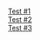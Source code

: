 <br>
<a href="https://mashanlo.github.io/interview/test-1/index.html">Test #1</a>
<br>
<a href="https://mashanlo.github.io/interview/test-2/index.html">Test #2</a>
<br>
<a href="https://mashanlo.github.io/interview/test-3/index.html">Test #3</a>